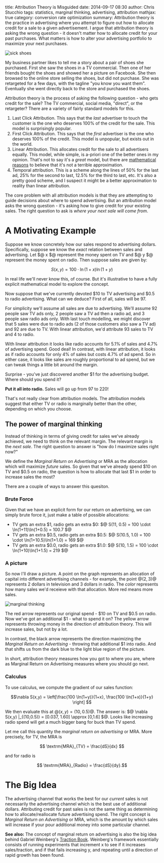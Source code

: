 title: Attribution Theory is Misguided
date: 2014-09-17 08:30
author: Chris Stucchio
tags: statistics, marginal thinking, advertising, attribution
mathjax: true
category: conversion rate optimization
summary: Attribution theory is the practice in advertising where you attempt to figure out how to allocate credit for a sale to a given advertisement. I argue that attribution theory is asking the wrong question - it doesn't matter how to allocate credit for your past purchases. What matters is how to alter your advertising portfolio to maximize your next purchases.

![sick shoes](|filename|blog_media/2014/attribution_theory_is_misguided/sick_shoes.jpg)

My business partner likes to tell me a story about a pair of shoes she purchased. First she saw the shoes in a TV commercial. Then one of her friends bought the shoes and showed her a picture on Facebook. She then browsed to the online store selling the shoes, but did not purchase. She was retargeted for a few days, with the tagline "you know you want them". Eventually she went directly back to the store and purchased the shoes.

Attribution theory is the process of asking the following question - who gets credit for the sale? The TV commercial, social media, "direct", or the retargeter? There are a variety of fairly standard models for this.

1. Last Click Attribution. This says that the *last* advertiser to touch the customer is the one who deserves 100% of the credit for the sale. This model is surprisingly popular.
2. First Click Attribution. This says that the *first* advertiser is the one who deserves 100% of the credit. This model is unpopular, but exists out in the world.
3. Linear Attribution. This allocates credit for the sale to all advertisers equally. This model, while simple, is a-priori one of the better ones in my opinion. That's not to say it's a *great* model, but there are [mathematical reasons](|filename|equal_weights.md) to believe that it's not a terrible approximation.
4. Temporal attribution. This is a scheme along the lines of 50% for the last ad, 25% for the second to last, 12.5% for the third to last, etc. It's also a pretty good scheme, and I suspect it might be a better approximation to reality than linear attribution.

The core problem with all attribution models is that they are attempting to guide decisions about where to spend advertising. But an attribution model asks the wrong question - it's asking how to give credit for your existing sales. The right question to ask is *where your next sale will come from*.

# A Motivating Example

Suppose we know concretely how our sales respond to advertising dollars. Specifically, suppose we know the *exact* relation between sales and advertising. Let $@ x $@ represent the money spent on TV and $@ y $@ represent the money spent on radio. Then suppose sales are given by:

$$ S(x,y) = 100 \cdot \ln(1+x) \ln(1+y) $$

In real life we'll never know this, of course. But it's illustrative to have a fully explicit mathematical model to explore the concept.

Now suppose that we've currently devoted $10 to TV advertising and $0.5 to radio advertising. What can we deduce? First of all, sales will be 97.

For simplicity we'll assume all sales are due to advertising. We'll assume 92 people saw TV ads only, 2 people saw a TV ad then a radio ad, and 3 people saw radio ads only. With last touch modelling, we might discover that 5 sales were due to radio ads (2 of those customers also saw a TV ad) and 92 are due to TV. With linear attribution, we'd attribute 93 sales to TV and 4 to radio.

With linear attribution it looks like radio accounts for 5.1% of sales and 4.7% of advertising spend. Good deal! In contrast, with linear attribution, it looks as if radio accounts for only 4% of sales but costs 4.7% of ad spend. So in either case, it looks like sales are roughly proportional to ad spend, but we can tweak things a little bit around the margin.

Surprise - you've just discovered another $1 for the advertising budget. Where should you spend it?

**Put it all into radio.** Sales will go up from 97 to 220!

That's not really clear from attribution models. The attribution models suggest that either TV or radio is marginally better than the other, depending on which you choose.

## The power of marginal thinking

Instead of thinking in terms of giving credit for sales we've already achieved, we need to think on the relevant margin. The relevant margin is the *next sale*. The right question to answer is "how do I maximize sales right now?"

We define the *Marginal Return on Advertising* or MRA as the allocation which will maximize *future* sales. So given that we've already spend $10 on TV and $0.5 on radio, the question is how to allocate that last $1 in order to increase sales the most?

There are a couple of ways to answer this quesiton.

### Brute Force

Given that we have an explicit form for our return on advertising, we can simply brute force it, just make a table of possible allocations:

- TV gets an extra $1, radio gets an extra $0: $@ S(11, 0.5) = 100 \cdot \ln(1+11)\ln(1+0.5) = 100.7 $@
- TV gets an extra $0.5, radio gets an extra $0.5: $@ S(10.5, 1.0)  = 100 \cdot \ln(1+10.5)\ln(1+1.0)  = 169 $@
- TV gets an extra $0.0, radio gets an extra $1.0: $@ S(10, 1.5)  = 100 \cdot \ln(1+10)\ln(1+1.5) = 219 $@

### A picture

So now I'll draw a picture. A point on the graph represents an allocation of capital into different advertising channels - for example, the point $@(2,3)$@ represents 2 dollars in television and 3 dollars in radio. The *color* represents how many sales we'd receieve with that allocation. More red means more sales.

![marginal thinking](|filename|blog_media/2014/attribution_theory_is_misguided/attribution_vs_marginal_return.png)

The red arrow represents our original spend - $10 on TV and $0.5 on radio. Now we've got an additional $1 - what to spend it on? The yellow arrow represents throwing money in the direction of attribution theory. This will increase sales, but not by a lot.

In contrast, the black arrow represents the direction maximizing the *Marginal Return on Advertising* - throwing that additional $1 into radio. And that shifts us from the dark blue to the light blue region of the picture.

In short, attribution theory measures how you got to where you are, where as Marginal Return on Advertising measures where you should go next.

### Calculus

To use calculus, we compute the gradient of our sales function:

$$\nabla S(x,y) = \left[\frac{100 \ln(1+y)}{1+x}, \frac{100 \ln(1+x)}{1+y} \right] $$

We then evaluate this at $@(x,y)=(10,0.5)$@. The answer is: $@ \nabla S(x,y) |_{(10,0.5)} = [0.037, 1.60] \approx [0,1.6] $@. Looks like increasing radio spend will get a much bigger bang for buck than TV spend.

Let me call this quantity the *marginal return on advertising* or MRA. More precisely, for TV, the MRA is

$$ \textrm{MRA}_{TV} = \frac{dS}{dx} $$

and for radio is

$$ \textrm{MRA}_{Radio} = \frac{dS}{dy}.$$

# The Big Idea

The advertising channel that works the best for our *current* sales is not necessarily the advertising channel which is the best use of additional dollars. Attributing credit for past sales is not the same thing as determining how to allocate/reallocate future advertising spend. The right concept is *Marginal Return on Advertising* or MRA, which is the amount by which sales will increase if your pour additional money into some particular channel.

**See also:** The concept of marginal return on advertising is also the big idea behind Gabriel Weinberg's [Traction Book](http://www.amazon.com/gp/product/0976339609/ref=as_li_tl?ie=UTF8&camp=1789&creative=390957&creativeASIN=0976339609&linkCode=as2&tag=christuc-20&linkId=WYEV3OSL2SALMTZ7). Weinberg's framework essentially consists of running experiments that increment x to see if it increases sales/traction, and if that fails increasing y, and repeating until a direction of rapid growth has been found.
